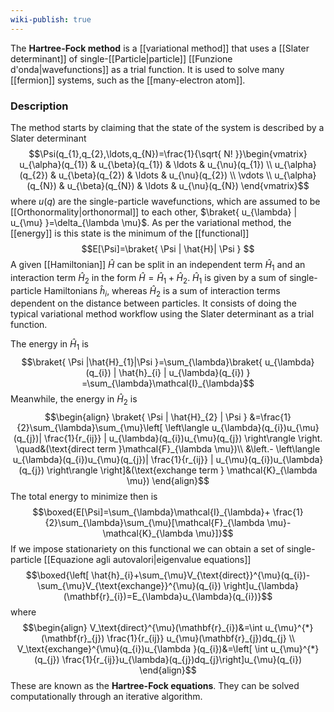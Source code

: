 ```yaml
---
wiki-publish: true
---
```

The **Hartree-Fock method** is a [[variational method]] that uses a [[Slater determinant]] of single-[[Particle|particle]] [[Funzione d'onda|wavefunctions]] as a trial function. It is used to solve many [[fermion]] systems, such as the [[many-electron atom]].
### Description
The method starts by claiming that the state of the system is described by a Slater determinant
$$\Psi(q_{1},q_{2},\ldots,q_{N})=\frac{1}{\sqrt{ N! }}\begin{vmatrix}
u_{\alpha}(q_{1}) & u_{\beta}(q_{1}) & \ldots & u_{\nu}(q_{1}) \\
u_{\alpha}(q_{2}) & u_{\beta}(q_{2}) & \ldots & u_{\nu}(q_{2}) \\
\vdots \\
u_{\alpha}(q_{N}) & u_{\beta}(q_{N}) & \ldots & u_{\nu}(q_{N})
\end{vmatrix}$$
where $u(q)$ are the single-particle wavefunctions, which are assumed to be [[Orthonormality|orthonormal]] to each other, $\braket{ u_{\lambda} | u_{\mu} }=\delta_{\lambda \mu}$. As per the variational method, the [[energy]] is this state is the minimum of the [[functional]]
$$E[\Psi]=\braket{ \Psi | \hat{H}| \Psi } $$
A given [[Hamiltonian]] $\hat{H}$ can be split in an independent term $\hat{H}_{1}$ and an interaction term $\hat{H}_{2}$ in the form $\hat{H}=\hat{H}_{1}+\hat{H}_{2}$. $\hat{H}_{1}$ is given by a sum of single-particle Hamiltonians $\hat{h}_{i}$, whereas $\hat{H}_{2}$ is a sum of interaction terms dependent on the distance between particles. It consists of doing the typical variational method workflow using the Slater determinant as a trial function.

The energy in $\hat{H}_{1}$ is
$$\braket{ \Psi |\hat{H}_{1}|\Psi  }=\sum_{\lambda}\braket{ u_{\lambda}(q_{i}) | \hat{h}_{i} | u_{\lambda}(q_{i}) }  =\sum_{\lambda}\mathcal{I}_{\lambda}$$
Meanwhile, the energy in $\hat{H}_{2}$ is
$$\begin{align}
\braket{ \Psi | \hat{H}_{2} | \Psi } &=\frac{1}{2}\sum_{\lambda}\sum_{\mu}\left[ \left\langle  u_{\lambda}(q_{i})u_{\mu}(q_{j})| \frac{1}{r_{ij}} | u_{\lambda}(q_{i})u_{\mu}(q_{j})  \right\rangle \right. \quad&(\text{direct term }\mathcal{F}_{\lambda \mu})\\
 &\left.- \left\langle  u_{\lambda}(q_{i})u_{\mu}(q_{j})| \frac{1}{r_{ij}} | u_{\mu}(q_{i})u_{\lambda}(q_{j})  \right\rangle  \right]&(\text{exchange term } \mathcal{K}_{\lambda \mu})
\end{align}$$
The total energy to minimize then is
$$\boxed{E[\Psi]=\sum_{\lambda}\mathcal{I}_{\lambda}+ \frac{1}{2}\sum_{\lambda}\sum_{\mu}[\mathcal{F}_{\lambda \mu}-\mathcal{K}_{\lambda \mu}]}$$
If we impose stationariety on this functional we can obtain a set of single-particle [[Equazione agli autovalori|eigenvalue equations]]
$$\boxed{\left[ \hat{h}_{i}+\sum_{\mu}V_{\text{direct}}^{\mu}(q_{i})-\sum_{\mu}V_{\text{exchange}}^{\mu}(q_{i}) \right]u_{\lambda}(\mathbf{r}_{i})=E_{\lambda}u_{\lambda}(q_{i})}$$
where
$$\begin{align}
V_\text{direct}^{\mu}(\mathbf{r}_{i})&=\int u_{\mu}^{*}(\mathbf{r}_{j}) \frac{1}{r_{ij}} u_{\mu}(\mathbf{r}_{j})dq_{j} \\
V_\text{exchange}^{\mu}(q_{i})u_{\lambda }(q_{i})&=\left[  \int u_{\mu}^{*}(q_{j}) \frac{1}{r_{ij}}u_{\lambda}(q_{j})dq_{j}\right]u_{\mu}(q_{i})
\end{align}$$
These are known as the **Hartree-Fock equations**. They can be solved computationally through an iterative algorithm.